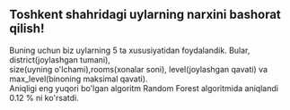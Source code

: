 ## **Toshkent shahridagi uylarning narxini bashorat qilish!**
Buning uchun biz uylarning 5 ta xususiyatidan foydalandik. Bular, district(joylashgan tumani), <br>
size(uyning o'lchami),rooms(xonalar soni), level(joylashgan qavati) va max_level(binoning maksimal qavati). <br>
Aniqligi eng yuqori bo'lgan algoritm Random Forest algoritmida aniqlandi 0.12 % ni ko'rsatdi. <br>
